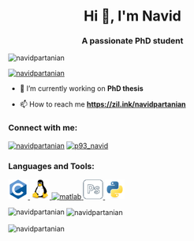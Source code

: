 <h1 align="center">Hi 👋, I'm Navid</h1>
<h3 align="center">A passionate PhD student</h3>

<p align="left"> <img src="https://komarev.com/ghpvc/?username=navidpartanian&label=Profile%20views&color=0e75b6&style=flat" alt="navidpartanian" /> </p>

<p align="left"> <a href="https://github.com/ryo-ma/github-profile-trophy"><img src="https://github-profile-trophy.vercel.app/?username=navidpartanian" alt="navidpartanian" /></a> </p>

- 🔭 I’m currently working on **PhD thesis**

- 📫 How to reach me **https://zil.ink/navidpartanian**

<h3 align="left">Connect with me:</h3>
<p align="left">
<a href="https://linkedin.com/in/navidpartanian" target="blank"><img align="center" src="https://raw.githubusercontent.com/rahuldkjain/github-profile-readme-generator/master/src/images/icons/Social/linked-in-alt.svg" alt="navidpartanian" height="30" width="40" /></a>
<a href="https://instagram.com/p93_navid" target="blank"><img align="center" src="https://raw.githubusercontent.com/rahuldkjain/github-profile-readme-generator/master/src/images/icons/Social/instagram.svg" alt="p93_navid" height="30" width="40" /></a>
</p>

<h3 align="left">Languages and Tools:</h3>
<p align="left"> <a href="https://www.cprogramming.com/" target="_blank" rel="noreferrer"> <img src="https://raw.githubusercontent.com/devicons/devicon/master/icons/c/c-original.svg" alt="c" width="40" height="40"/> </a> <a href="https://www.linux.org/" target="_blank" rel="noreferrer"> <img src="https://raw.githubusercontent.com/devicons/devicon/master/icons/linux/linux-original.svg" alt="linux" width="40" height="40"/> </a> <a href="https://www.mathworks.com/" target="_blank" rel="noreferrer"> <img src="https://upload.wikimedia.org/wikipedia/commons/2/21/Matlab_Logo.png" alt="matlab" width="40" height="40"/> </a> <a href="https://www.photoshop.com/en" target="_blank" rel="noreferrer"> <img src="https://raw.githubusercontent.com/devicons/devicon/master/icons/photoshop/photoshop-line.svg" alt="photoshop" width="40" height="40"/> </a> <a href="https://www.python.org" target="_blank" rel="noreferrer"> <img src="https://raw.githubusercontent.com/devicons/devicon/master/icons/python/python-original.svg" alt="python" width="40" height="40"/> </a> </p>

<p><img align="left" src="https://github-readme-stats.vercel.app/api/top-langs?username=navidpartanian&show_icons=true&locale=en&layout=compact" alt="navidpartanian" /></p>

<p>&nbsp;<img align="center" src="https://github-readme-stats.vercel.app/api?username=navidpartanian&show_icons=true&locale=en" alt="navidpartanian" /></p>

<p><img align="center" src="https://github-readme-streak-stats.herokuapp.com/?user=navidpartanian&" alt="navidpartanian" /></p>

